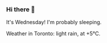 ### Hi there :wave:

It's Wednesday! I'm probably sleeping.

Weather in Toronto: light rain, at +5°C.
